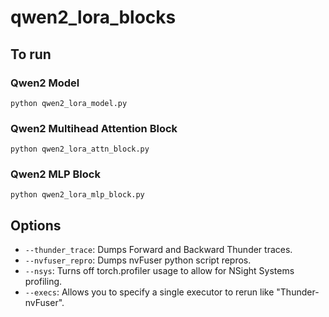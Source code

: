 # qwen2_lora_blocks

## To run
### Qwen2 Model
```
python qwen2_lora_model.py
```
### Qwen2 Multihead Attention Block
```
python qwen2_lora_attn_block.py
```
### Qwen2 MLP Block
```
python qwen2_lora_mlp_block.py
```

## Options
* `--thunder_trace`: Dumps Forward and Backward Thunder traces.
* `--nvfuser_repro`: Dumps nvFuser python script repros.
* `--nsys`: Turns off torch.profiler usage to allow for NSight Systems profiling.
* `--execs`: Allows you to specify a single executor to rerun like "Thunder-nvFuser". 
